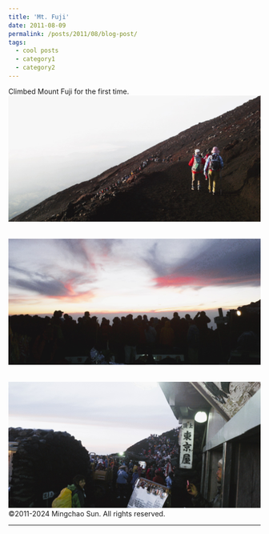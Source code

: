 ```yaml
---
title: 'Mt. Fuji'
date: 2011-08-09
permalink: /posts/2011/08/blog-post/
tags:
  - cool posts
  - category1
  - category2
---
```


Climbed Mount Fuji for the first time.<br/><img src='/images/2011080902.jpg'>

 <br/><img src='/images/2011080901.jpg'>
 
 <br/><img src='/images/2011080903.jpg'>
©2011-2024 Mingchao Sun. All rights reserved.
 
------
